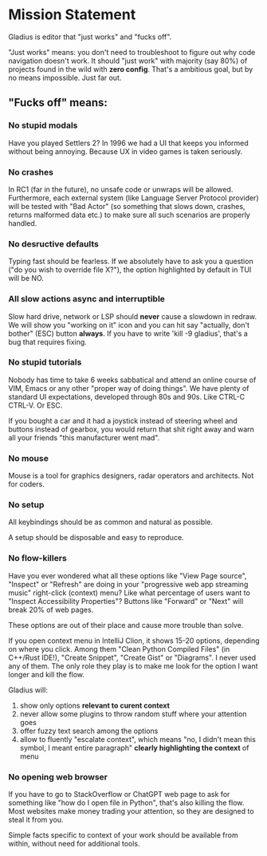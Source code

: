 # Mission Statement

Gladius is editor that "just works" and "fucks off".

"Just works" means: you don't need to troubleshoot to figure out why code navigation doesn't work. It should "just work"
with majority (say 80%) of projects found in the wild with **zero config**. That's a ambitious goal, but by no means
impossible. Just far out.

## "Fucks off" means:

### No stupid modals

Have you played Settlers 2? In 1996 we had a UI that keeps you informed without being annoying. Because UX in video
games is taken seriously.

### No crashes

In RC1 (far in the future), no unsafe code or unwraps will be allowed. Furthermore, each external system (like Language
Server Protocol provider) will be tested with "Bad Actor" (so something that slows down, crashes, returns malformed data
etc.) to make sure all such scenarios are properly handled.

### No desructive defaults

Typing fast should be fearless. If we absolutely have to ask you a question ("do you wish to override file X?"), the
option highlighted by default in TUI will be NO.

### All slow actions async and interruptible

Slow hard drive, network or LSP should **never** cause a slowdown in redraw. We will show you "working on it" icon and
you can hit say "actually, don't bother" (ESC) button **always**. If you have to write 'kill -9 gladius', that's a bug
that requires fixing.

### No stupid tutorials

Nobody has time to take 6 weeks sabbatical and attend an online course of VIM, Emacs or any other "proper way of doing
things". We have plenty of standard UI expectations, developed through 80s and 90s. Like CTRL-C CTRL-V. Or ESC.

If you bought a car and it had a joystick instead of steering wheel and buttons instead of gearbox, you would return
that shit right away and warn all your friends "this manufacturer went mad".

### No mouse

Mouse is a tool for graphics designers, radar operators and architects. Not for coders.

### No setup

All keybindings should be as common and natural as possible.

A setup should be disposable and easy to reproduce.

### No flow-killers

Have you ever wondered what all these options like "View Page source", "Inspect" or "Refresh" are doing in your
"progressive web app streaming music" right-click (context) menu?
Like what percentage of users want to "Inspect Accessibility Properties"? Buttons like "Forward" or "Next" will break
20% of web pages.

These options are out of their place and cause more trouble than solve.

If you open context menu in IntelliJ Clion, it shows 15-20 options, depending on where you click. Among them "Clean
Python Compiled Files" (in C++/Rust IDE!), "Create Snippet", "Create Gist" or "Diagrams". I never used any of them. The
only
role they play is to
make me look for the option I want longer and kill the flow.

Gladius will:

1) show only options **relevant to curent context**
2) never allow some plugins to throw random stuff where your attention goes
3) offer fuzzy text search among the options
4) allow to fluently "escalate context", which means "no, I didn't mean this symbol, I meant entire paragraph" **clearly
   highlighting the context** of menu

### No opening web browser

If you have to go to StackOverflow or ChatGPT web page to ask for something like "how do I open file in Python", that's
also killing the flow. Most websites make money trading your attention, so they are designed to steal it from you.

Simple facts specific to context of your work should be available from within, without need for additional tools.